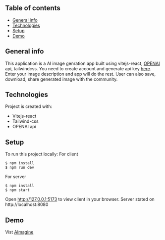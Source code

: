 ## Table of contents
* [General info](#general-info)
* [Technologies](#technologies)
* [Setup](#setup)
* [Demo](#demo)

## General info
This application is a AI image genration app built using vitejs-react, [OPENAI](https://openai.com/) api, tailwindcss. 
You need to create account and generate api key [here](https://beta.openai.com/account/api-keys). Enter your image description and app will do the rest. User can also save, download, share generated image with the community. 

## Technologies
Project is created with:
* Vitejs-react
* Tailwind-css
* OPENAI api
	
## Setup
To run this project locally:
For client
```
$ npm install
$ npm run dev
```
For server
```
$ npm install
$ npm start
```
Open http://127.0.0.1:5173 to view client in your browser.
Server stated on http://localhost:8080

## Demo
Vist [AImagine]()